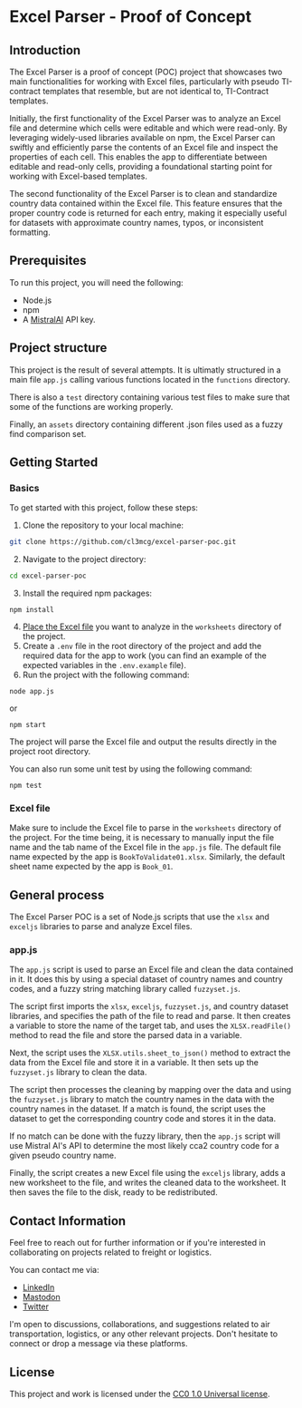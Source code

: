 # Excel Parser - Proof of Concept

## Introduction

The Excel Parser is a proof of concept (POC) project that showcases two main functionalities for working with Excel files, particularly with pseudo TI-contract templates that resemble, but are not identical to, TI-Contract templates.

Initially, the first functionality of the Excel Parser was to analyze an Excel file and determine which cells were editable and which were read-only. By leveraging widely-used libraries available on npm, the Excel Parser can swiftly and efficiently parse the contents of an Excel file and inspect the properties of each cell. This enables the app to differentiate between editable and read-only cells, providing a foundational starting point for working with Excel-based templates.

The second functionality of the Excel Parser is to clean and standardize country data contained within the Excel file. This feature ensures that the proper country code is returned for each entry, making it especially useful for datasets with approximate country names, typos, or inconsistent formatting.

## Prerequisites

To run this project, you will need the following:

- Node.js
- npm
- A [MistralAI](https://mistral.ai/) API key.

## Project structure

This project is the result of several attempts. It is ultimatly structured in a main file `app.js` calling various functions located in the `functions` directory.

There is also a `test` directory containing various test files to make sure that some of the functions are working properly.

Finally, an `assets` directory containing different .json files used as a fuzzy find comparison set.

## Getting Started

### Basics

To get started with this project, follow these steps:

1. Clone the repository to your local machine:

```bash
git clone https://github.com/cl3mcg/excel-parser-poc.git
```

2. Navigate to the project directory:

```bash
cd excel-parser-poc
```

3. Install the required npm packages:

```
npm install
```

4. [Place the Excel file](#excel-file) you want to analyze in the `worksheets` directory of the project.
5. Create a `.env` file in the root directory of the project and add the required data for the app to work (you can find an example of the expected variables in the `.env.example` file).
6. Run the project with the following command:

```
node app.js
```

or

```
npm start
```

The project will parse the Excel file and output the results directly in the project root directory.

You can also run some unit test by using the following command:

```
npm test
```

### Excel file

Make sure to include the Excel file to parse in the `worksheets` directory of the project.
For the time being, it is necessary to manually input the file name and the tab name of the Excel file in the `app.js` file.
The default file name expected by the app is `BookToValidate01.xlsx`. Similarly, the default sheet name expected by the app is `Book_01`.

## General process

The Excel Parser POC is a set of Node.js scripts that use the `xlsx` and `exceljs` libraries to parse and analyze Excel files.

### app.js

The `app.js` script is used to parse an Excel file and clean the data contained in it. It does this by using a special dataset of country names and country codes, and a fuzzy string matching library called `fuzzyset.js`.

The script first imports the `xlsx`, `exceljs`, `fuzzyset.js`, and country dataset libraries, and specifies the path of the file to read and parse. It then creates a variable to store the name of the target tab, and uses the `XLSX.readFile()` method to read the file and store the parsed data in a variable.

Next, the script uses the `XLSX.utils.sheet_to_json()` method to extract the data from the Excel file and store it in a variable. It then sets up the `fuzzyset.js` library to clean the data.

The script then processes the cleaning by mapping over the data and using the `fuzzyset.js` library to match the country names in the data with the country names in the dataset. If a match is found, the script uses the dataset to get the corresponding country code and stores it in the data.

If no match can be done with the fuzzy library, then the `app.js` script will use Mistral AI's API to determine the most likely cca2 country code for a given pseudo country name.

Finally, the script creates a new Excel file using the `exceljs` library, adds a new worksheet to the file, and writes the cleaned data to the worksheet. It then saves the file to the disk, ready to be redistributed.

## Contact Information

Feel free to reach out for further information or if you're interested in collaborating on projects related to freight or logistics.

You can contact me via:

- [LinkedIn](https://www.linkedin.com/in/cl3mcg/?locale=en_US)
- [Mastodon](https://fosstodon.org/@cl3mcg)
- [Twitter](https://twitter.com/cl3mcg)

I'm open to discussions, collaborations, and suggestions related to air transportation, logistics, or any other relevant projects. Don't hesitate to connect or drop a message via these platforms.

## License

This project and work is licensed under the [CC0 1.0 Universal license](https://creativecommons.org/publicdomain/zero/1.0/).
